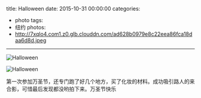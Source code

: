 title: Halloween 
date: 2015-10-31 00:00:00
categories:
- photo
tags:
- 纽约
photos:
- http://7xqlo4.com1.z0.glb.clouddn.com/ad628b0979e8c22eea86fca18daa6d8d.jpeg
---

![Halloween ](http://7xqlo4.com1.z0.glb.clouddn.com/df519616c1a7b7af612b8b6ca510ea92.jpeg)

![Halloween ](http://7xqlo4.com1.z0.glb.clouddn.com/c750c4d73f08abf9bb0783959da1a103.jpeg)

第一次参加万圣节，还专门跑了好几个地方，买了化妆的材料。成功吸引路人的来合影，可惜最后发现都没哟拍下来。万圣节快乐
